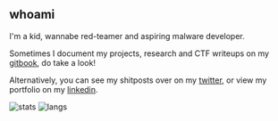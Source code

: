 ## whoami

I'm a kid, wannabe red-teamer and aspiring malware developer. 

Sometimes I document my projects, research and CTF writeups on my [gitbook](https://gatari.gitbook.io/), do take a look! 

Alternatively, you can see my shitposts over on my [twitter](https://twitter.com/deceptivexd), or view my portfolio on my [linkedin](https://www.linkedin.com/in/zavierlee-sg/).

![stats](https://github-readme-stats.vercel.app/api?username=gatariee&show_icons=true&theme=tokyonight&hide=contribs,issues)
![langs](https://github-readme-stats.vercel.app/api/top-langs/?username=gatariee&layout=compact&show_icons=true&theme=tokyonight&hide=javascript,html,css)
